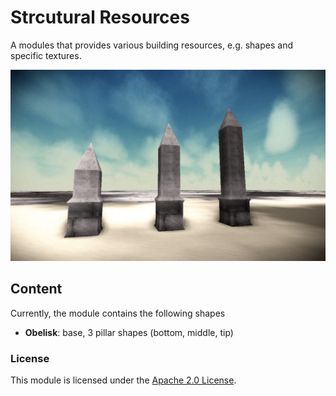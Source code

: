 # Strcutural Resources

A modules that provides various building resources, e.g. shapes and specific textures.

![image1](images/Terasology-2014-04-04-obelisks.jpg "Examples for obelisk shapes.")

## Content
Currently, the module contains the following shapes

* **Obelisk**: base, 3 pillar shapes (bottom, middle, tip)

### License

This module is licensed under the [Apache 2.0 License](http://www.apache.org/licenses/LICENSE-2.0.html).